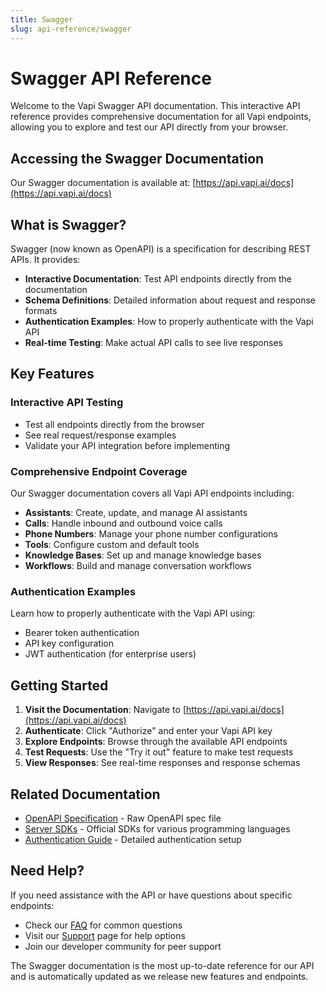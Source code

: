 ```yaml
---
title: Swagger
slug: api-reference/swagger
---
```


# Swagger API Reference

Welcome to the Vapi Swagger API documentation. This interactive API reference provides comprehensive documentation for all Vapi endpoints, allowing you to explore and test our API directly from your browser.

## Accessing the Swagger Documentation

Our Swagger documentation is available at: [https://api.vapi.ai/docs](https://api.vapi.ai/docs)

## What is Swagger?

Swagger (now known as OpenAPI) is a specification for describing REST APIs. It provides:

- **Interactive Documentation**: Test API endpoints directly from the documentation
- **Schema Definitions**: Detailed information about request and response formats
- **Authentication Examples**: How to properly authenticate with the Vapi API
- **Real-time Testing**: Make actual API calls to see live responses

## Key Features

### Interactive API Testing
- Test all endpoints directly from the browser
- See real request/response examples
- Validate your API integration before implementing

### Comprehensive Endpoint Coverage
Our Swagger documentation covers all Vapi API endpoints including:
- **Assistants**: Create, update, and manage AI assistants
- **Calls**: Handle inbound and outbound voice calls
- **Phone Numbers**: Manage your phone number configurations
- **Tools**: Configure custom and default tools
- **Knowledge Bases**: Set up and manage knowledge bases
- **Workflows**: Build and manage conversation workflows

### Authentication Examples
Learn how to properly authenticate with the Vapi API using:
- Bearer token authentication
- API key configuration
- JWT authentication (for enterprise users)

## Getting Started

1. **Visit the Documentation**: Navigate to [https://api.vapi.ai/docs](https://api.vapi.ai/docs)
2. **Authenticate**: Click "Authorize" and enter your Vapi API key
3. **Explore Endpoints**: Browse through the available API endpoints
4. **Test Requests**: Use the "Try it out" feature to make test requests
5. **View Responses**: See real-time responses and response schemas

## Related Documentation

- [OpenAPI Specification](openapi) - Raw OpenAPI spec file
- [Server SDKs](../server-sdks) - Official SDKs for various programming languages
- [Authentication Guide](../customization/jwt-authentication) - Detailed authentication setup

## Need Help?

If you need assistance with the API or have questions about specific endpoints:
- Check our [FAQ](../faq) for common questions
- Visit our [Support](../support) page for help options
- Join our developer community for peer support

The Swagger documentation is the most up-to-date reference for our API and is automatically updated as we release new features and endpoints.